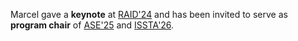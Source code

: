 Marcel gave a <b>keynote</b> at [RAID'24](https://raid2024.github.io/program.html) and has been invited to serve as <b>program chair</b> of [ASE'25](https://conf.researchr.org/committee/ase-2025/ase-2025-organizing-committee) and [ISSTA'26](https://www.issta.org/#upcoming).

